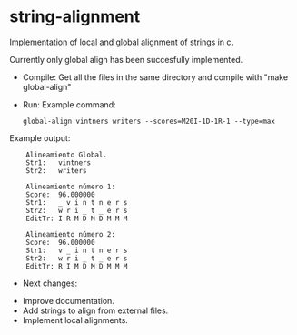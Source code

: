 # string-alignment

Implementation of local and global alignment of strings in c.

Currently only global align has been succesfully implemented.

 * Compile:
  Get all the files in the same directory and compile with "make global-align"

 * Run:
  Example command:

       global-align vintners writers --scores=M20I-1D-1R-1 --type=max

  Example output:

        Alineamiento Global.
        Str1:   vintners
        Str2:   writers

        Alineamiento número 1:
        Score:  96.000000
        Str1:   _ v i n t n e r s
        Str2:   w r i _ t _ e r s
        EditTr: I R M D M D M M M

        Alineamiento número 2:
        Score:  96.000000
        Str1:   v _ i n t n e r s
        Str2:   w r i _ t _ e r s
        EditTr: R I M D M D M M M

 * Next changes:
  - Improve documentation.
  - Add strings to align from external files.
  - Implement local alignments.
